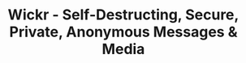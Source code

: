 ---
description: 带自我销毁功能的message应用，据说软件编写者也没法偷看。
layout: post
results:
- primaryGenreName: Social Networking
  version: '2.0.3'
  artworkUrl100: http://a706.phobos.apple.com/us/r30/Purple4/v4/0d/d3/be/0dd3be75-7a18-3aef-1a15-dc244daf0fd3/mzl.czvyfoht.png
  trackViewUrl: https://itunes.apple.com/cn/app/wickr-self-destructing-secure/id528962154?mt=8&uo=4
  artworkUrl60: http://a1680.phobos.apple.com/us/r30/Purple/v4/77/48/08/7748080c-3142-47d5-ffea-5ce079e58b82/app_icon_s.png
  userRatingCountForCurrentVersion: 1
  sellerName: Wickr, LLC
  supportedDevices:
  - iPadMini
  - iPhone-3GS
  - iPadFourthGen
  - iPadFourthGen4G
  - iPad23G
  - iPadThirdGen
  - iPhone4
  - iPhone4S
  - iPhone5s
  - iPadMini4G
  - iPadThirdGen4G
  - iPodTouchourthGen
  - iPhone5c
  - iPhone5
  - iPad2Wifi
  - iPodTouchFifthGen
  genres:
  - 社交
  - 商业
  trackName: Wickr - Self-Destructing, Secure, Private, Anonymous Messages
    & Media
  description: "The Internet is forever. Your private communications don´t
    need to be.\n\nSend self-destructing messages for free to other Wickr
    users anywhere in the world while leaving no trace.\n\nSend and receive
    text, photos, videos, voice and pdfs that are:\n- CONTROLLED - sender
    owns the data and decides who sees what, where and for how long\n- PRIVATE
    - only the recipient sees your data, no strangers or servers in between\n-
    PROPERLY ENCRYPTED - we do not have the keys, each message has a new unique
    key (ECDH521,RSA4096, AES256, TLS)\n- BOUND - each message can only be
    read on the device it was sent to for added security beyond the math\n-
    ANONYMOUS - we require no personal info from you, we collect nothing about
    you or what you do\n- PROXIED - we proxy the IP between the sender and
    receiver\n- NO METADATA - we delete attachment metadata (location, time,
    identification and edits)\n- SHREDDED - Secure File Shredder forensically
    erases unwanted files you deleted from your device\n- COMPLIANT - FIPS140-2,
    HIPAA, exceeds NSA Suite B Compliance (Top Secret)\n- INTEGRATED - send
    pdfs and images from Dropbox and Google Drive\n- TESTED - tested by Veracode,
    Stroz Friedberg at DEF CON, and now NCC\n- TRUSTED - advisors include
    Brian Behlendorf, Whit Diffie, Cory Doctorow, Paul Kocher...\n- CREDIBLE
    - featured in BusinessWeek, CNET, Economist, Forbes, New York Times...\n-
    EASY - takes less than a minute to get started, easier than email\n- FREE
    - save money on texting\n- CROSS PLATFORM - message with Android and iDevices
    (iPhone 4-5S, iPod Touch 4-5, iPad 1-Air)\n\nWickr was founded in San
    Francisco, California by a team of security and privacy experts that believe
    private communications is a universal human right that is extremely important
    to a free society. Today, that right is almost nonexistent.\n\nWickr flips
    messaging on its head, giving control to the sender instead of the receiver
    (or servers in between). Wickr is becoming the most trusted communication
    system in the world by giving power to the people.\n\nWickr uses AES256
    to protect data and ECDH521 for the key exchange.  RSA4096 is also used
    as a backup and for legacy app versions.  Wickr also uses multiple rounds
    of SHA256 for hashing and Transport Layer Security (TLS). Encryption keys
    are used only once then destroyed by the sender’s phone.   Each message
    is encrypted with its own unique key and no two users can have the same
    AES256 or ECDH521 keys ever (Enhanced Perfect Forward Secrecy-PFS). \n\nOur
    servers do not have the decryption keys, only the intended recipient(s)
    on the intended devices can decrypt the messages.\n\nWe take our privacy
    policy seriously. Compare ours to every other messenger app. Privacy policies
    can tell you a lot about what an app is doing.\n\nWe have made this app
    with the best available technology, but strongly encourage you only to
    send private messages to people you trust.  \n\nTo get further detail
    about how the app works, please visit the App link on our website at www.mywickr.com.\n\nFeedback
    and reviews are much appreciated! info@mywickr.com"
  price: 0
  trackId: 528962154
  releaseDate: '2012-06-29T02:34:32Z'
  screenshotUrls:
  - http://a4.mzstatic.com/us/r30/Purple6/v4/47/e5/b1/47e5b156-c616-a0fe-f9ad-22568661e542/screen1136x1136.jpeg
  - http://a2.mzstatic.com/us/r30/Purple4/v4/fe/fc/2b/fefc2b93-1c83-6b3d-9d43-343244f65cdc/screen1136x1136.jpeg
  - http://a2.mzstatic.com/us/r30/Purple6/v4/52/78/cd/5278cd77-952e-d801-04ef-9094019184e0/screen1136x1136.jpeg
  - http://a3.mzstatic.com/us/r30/Purple/v4/cb/81/9a/cb819a6c-d514-a102-9c41-22545868126c/screen1136x1136.jpeg
  - http://a5.mzstatic.com/us/r30/Purple6/v4/70/ac/dd/70acdd88-9ead-328c-255c-b30e79aa7353/screen1136x1136.jpeg
  artistViewUrl: https://itunes.apple.com/cn/artist/wickr-llc/id528962157?uo=4
  primaryGenreId: 6005
  userRatingCount: 14
  averageUserRatingForCurrentVersion: 5
  kind: software
  fileSizeBytes: '7959458'
  bundleId: com.mywickr.wickr
  releaseNotes: '- General improvements and bug fixes'
  sellerUrl: https://www.mywickr.com
  artistName: Wickr, LLC
  trackCensoredName: Wickr - Self-Destructing, Secure, Private, Anonymous
    Messages & Media
  isGameCenterEnabled: false
  contentAdvisoryRating: 4+
  languageCodesISO2A:
  - EN
  trackContentRating: 4+
  features: &a []
  averageUserRating: 4.5
  wrapperType: software
  artworkUrl512: http://a706.phobos.apple.com/us/r30/Purple4/v4/0d/d3/be/0dd3be75-7a18-3aef-1a15-dc244daf0fd3/mzl.czvyfoht.png
  formattedPrice: 免费
  artistId: 528962157
  genreIds:
  - '6005'
  - '6000'
  currency: CNY
  ipadScreenshotUrls: *a
category: 社交
tags: tag1
resultCount: 1
title: Wickr - Self-Destructing, Secure, Private, Anonymous Messages & Media

---